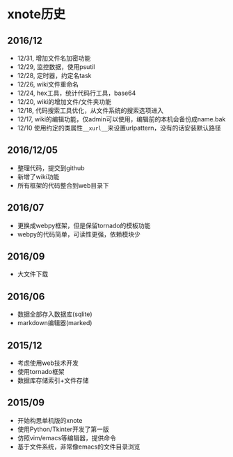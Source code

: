 # xnote历史

## 2016/12

- 12/31, 增加文件名加密功能
- 12/29, 监控数据，使用psutil
- 12/28, 定时器，约定名task
- 12/26, wiki文件重命名
- 12/24, hex工具，统计代码行工具，base64
- 12/20, wiki的增加文件/文件夹功能
- 12/18, 代码搜索工具优化，从文件系统的搜索选项进入
- 12/17, wiki的编辑功能，仅admin可以使用，编辑前的本机会备份成name.bak
- 12/10 使用约定的类属性```__xurl__```来设置urlpattern，没有的话安装默认路径

## 2016/12/05

- 整理代码，提交到github
- 新增了wiki功能
- 所有框架的代码整合到web目录下


## 2016/07
- 更换成webpy框架，但是保留tornado的模板功能
- webpy的代码简单，可读性更强，依赖模块少

## 2016/09

- 大文件下载

## 2016/06

- 数据全部存入数据库(sqlite)
- markdown编辑器(marked)

## 2015/12

- 考虑使用web技术开发
- 使用tornado框架
- 数据库存储索引+文件存储

## 2015/09

- 开始构思单机版的xnote
- 使用Python/Tkinter开发了第一版
- 仿照vim/emacs等编辑器，提供命令
- 基于文件系统，非常像emacs的文件目录浏览